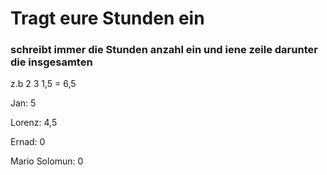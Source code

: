 # Tragt eure Stunden ein
### schreibt immer die Stunden anzahl ein und iene zeile darunter die insgesamten
z.b 2 3 1,5
= 6,5


Jan: 5



Lorenz: 4,5



Ernad: 0



Mario Solomun: 0
